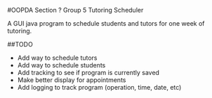 #OOPDA Section ? Group 5 Tutoring Scheduler

A GUI java program to schedule students and tutors for one week of tutoring.

##TODO

- Add way to schedule tutors
- Add way to schedule students
- Add tracking to see if program is currently saved
- Make better display for appointments
- Add logging to track program (operation, time, date, etc)
